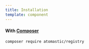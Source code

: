 ```yaml
---
title: Installation
template: component
---
```


#### With [Composer](https://getcomposer.org)

```
composer require atomastic/registry
```
